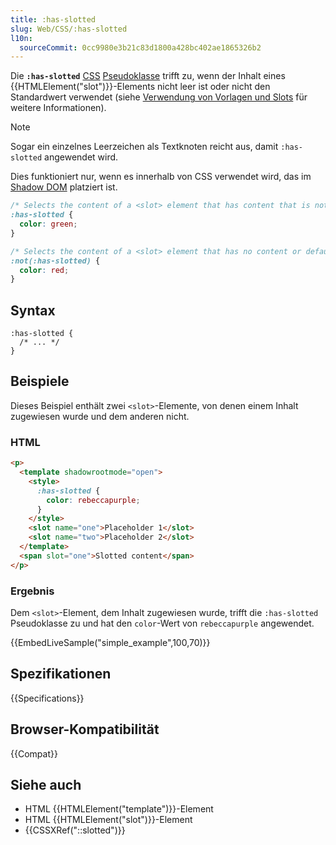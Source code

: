 ```yaml
---
title: :has-slotted
slug: Web/CSS/:has-slotted
l10n:
  sourceCommit: 0cc9980e3b21c83d1800a428bc402ae1865326b2
---
```


Die **`:has-slotted`** [CSS](/de/docs/Web/CSS) [Pseudoklasse](/de/docs/Web/CSS/Pseudo-classes) trifft zu, wenn der Inhalt eines {{HTMLElement("slot")}}-Elements nicht leer ist oder nicht den Standardwert verwendet (siehe [Verwendung von Vorlagen und Slots](/de/docs/Web/API/Web_components/Using_templates_and_slots) für weitere Informationen).

> [!NOTE]
> Sogar ein einzelnes Leerzeichen als Textknoten reicht aus, damit `:has-slotted` angewendet wird.

Dies funktioniert nur, wenn es innerhalb von CSS verwendet wird, das im [Shadow DOM](/de/docs/Web/API/Web_components/Using_shadow_DOM) platziert ist.

```css
/* Selects the content of a <slot> element that has content that is not default  */
:has-slotted {
  color: green;
}

/* Selects the content of a <slot> element that has no content or default  */
:not(:has-slotted) {
  color: red;
}
```

## Syntax

```css-nolint
:has-slotted {
  /* ... */
}
```

## Beispiele

Dieses Beispiel enthält zwei `<slot>`-Elemente, von denen einem Inhalt zugewiesen wurde und dem anderen nicht.

### HTML

```html
<p>
  <template shadowrootmode="open">
    <style>
      :has-slotted {
        color: rebeccapurple;
      }
    </style>
    <slot name="one">Placeholder 1</slot>
    <slot name="two">Placeholder 2</slot>
  </template>
  <span slot="one">Slotted content</span>
</p>
```

### Ergebnis

Dem `<slot>`-Element, dem Inhalt zugewiesen wurde, trifft die `:has-slotted` Pseudoklasse zu und hat den `color`-Wert von `rebeccapurple` angewendet.

{{EmbedLiveSample("simple_example",100,70)}}

## Spezifikationen

{{Specifications}}

## Browser-Kompatibilität

{{Compat}}

## Siehe auch

- HTML {{HTMLElement("template")}}-Element
- HTML {{HTMLElement("slot")}}-Element
- {{CSSXRef("::slotted")}}
